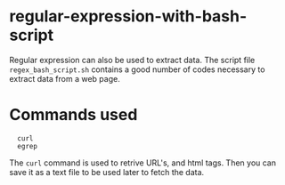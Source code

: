 # regular-expression-with-bash-script

Regular expression can also be used to extract data. The script file `regex_bash_script.sh` contains a good number of codes necessary to extract data from a web page. 

# Commands used

      curl  
      egrep
 
 The `curl` command is used to retrive URL's, and html tags. Then you can save it as a text file to be used later to fetch the data.
